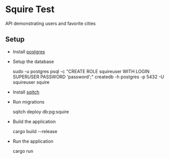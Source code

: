 # Squire Test

API demonstrating users and favorite cities

## Setup

* Install [postgres](https://www.postgresql.org/download/)
* Setup the database

    sudo -u postgres psql -c "CREATE ROLE squireuser WITH LOGIN SUPERUSER PASSWORD 'password';"
    createdb -h postgres -p 5432 -U squireuser squire

* Install [sqitch](https://sqitch.org/download/)
* Run migrations

    sqitch deploy db:pg:squire

* Build the application

    cargo build --release

* Run the application

    cargo run
